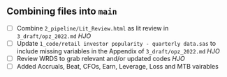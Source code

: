 ## Combining files into `main`
- [  ] Combine `2_pipeline/Lit_Review.html` as lit review in `3_draft/opz_2022.md` *HJO*
- [  ] Update `1_code/retail investor popularity - quarterly data.sas` to include missing variables in the Appendix of `3_draft/opz_2022.md` *HJO*
- [  ] Review WRDS to grab relevant and/or updated codes *HJO*
- [  ] Added Accruals, Beat, CFOs, Earn, Leverage, Loss and MTB vairables
